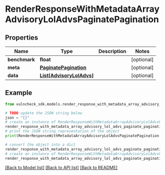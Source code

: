 # RenderResponseWithMetadataArrayAdvisoryLolAdvsPaginatePagination


## Properties

Name | Type | Description | Notes
------------ | ------------- | ------------- | -------------
**benchmark** | **float** |  | [optional] 
**meta** | [**PaginatePagination**](PaginatePagination.md) |  | [optional] 
**data** | [**List[AdvisoryLolAdvs]**](AdvisoryLolAdvs.md) |  | [optional] 

## Example

```python
from vulncheck_sdk.models.render_response_with_metadata_array_advisory_lol_advs_paginate_pagination import RenderResponseWithMetadataArrayAdvisoryLolAdvsPaginatePagination

# TODO update the JSON string below
json = "{}"
# create an instance of RenderResponseWithMetadataArrayAdvisoryLolAdvsPaginatePagination from a JSON string
render_response_with_metadata_array_advisory_lol_advs_paginate_pagination_instance = RenderResponseWithMetadataArrayAdvisoryLolAdvsPaginatePagination.from_json(json)
# print the JSON string representation of the object
print(RenderResponseWithMetadataArrayAdvisoryLolAdvsPaginatePagination.to_json())

# convert the object into a dict
render_response_with_metadata_array_advisory_lol_advs_paginate_pagination_dict = render_response_with_metadata_array_advisory_lol_advs_paginate_pagination_instance.to_dict()
# create an instance of RenderResponseWithMetadataArrayAdvisoryLolAdvsPaginatePagination from a dict
render_response_with_metadata_array_advisory_lol_advs_paginate_pagination_from_dict = RenderResponseWithMetadataArrayAdvisoryLolAdvsPaginatePagination.from_dict(render_response_with_metadata_array_advisory_lol_advs_paginate_pagination_dict)
```
[[Back to Model list]](../README.md#documentation-for-models) [[Back to API list]](../README.md#documentation-for-api-endpoints) [[Back to README]](../README.md)


